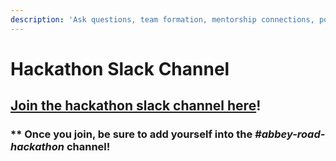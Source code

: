 ```yaml
---
description: 'Ask questions, team formation, mentorship connections, post links/ideas, etc.!'
---
```


# Hackathon Slack Channel

##                            [Join the hackathon slack channel here](https://join.slack.com/t/cloudinarydevelopers/shared_invite/enQtMzcyODQ3NTMxMzAxLWIwNzlmZTQxMjNhYmZhOGNmNWY3NjExMGU1M2RmODAzOWIzMTY4YjhkOWQ2YzE0ZGIwNWM2NDk1ZTE5ZTdhOWU)! 

### \*\* Once you join, be sure to add yourself into the _\#abbey-road-hackathon_ channel!



